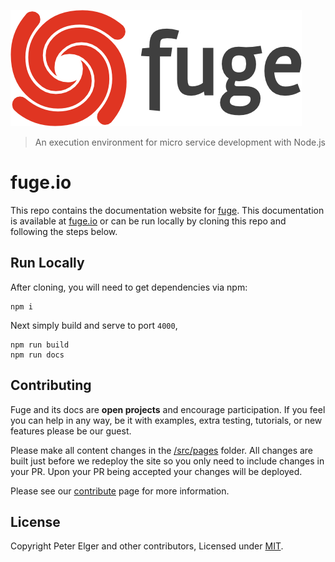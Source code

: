 ![logo](./src/files/assets/fuge-logo.png)
> An execution environment for micro service development with Node.js

# fuge.io
This repo contains the documentation website for [fuge][]. This documentation is available at
[fuge.io][] or can be run locally by cloning this repo and following the steps below.

## Run Locally
After cloning, you will need to get dependencies via npm:

```
npm i
```

Next simply build and serve to port `4000`,

```
npm run build
npm run docs
```

## Contributing
Fuge and its docs are __open projects__ and encourage participation. If you feel you can help in
any way, be it with examples, extra testing, tutorials, or new features please be our guest.

Please make all content changes in the [/src/pages][] folder. All changes are built just before we
redeploy the site so you only need to include changes in your PR. Upon your PR being accepted your
changes will be deployed.

Please see our [contribute][] page for more information.

## License
Copyright Peter Elger and other contributors, Licensed under [MIT][].

[MIT]: ./LICENSE
[/src/pages]: ./src/pages
[contribute]: ./src/pages/contribute/index.md
[fuge]: https://www.npmjs.com/package/fuge
[fuge.io]: http://fuge.io
[Metalsmith]: http://metalsmith.io
